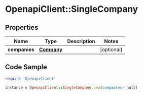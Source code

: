 # OpenapiClient::SingleCompany

## Properties

Name | Type | Description | Notes
------------ | ------------- | ------------- | -------------
**companies** | [**Company**](Company.md) |  | [optional] 

## Code Sample

```ruby
require 'OpenapiClient'

instance = OpenapiClient::SingleCompany.new(companies: null)
```


